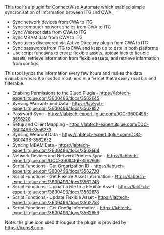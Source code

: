 This tool is a plugin for ConnectWise Automate which enabled simple syncronization of information between ITG and CWA. 
  - Sync network devices from CWA to ITG
  - Sync computer network shares from CWA to ITG
  - Sync Webroot data from CWA to ITG
  - Sync MBAM data from CWA to ITG
  - Sync users discovered via Active Directory plugin from CWA to ITG
  - Sync passwords from ITG to CWA and keep up to date in both platforms
  - Use script functions to create flexible assets, upload files to flexible assets, retrieve information from flexible assets, and retrieve information from configs.
  
This tool syncs the information every few hours and makes the data available where it's needed most, and in a format that's easily readible and filterable.

- Enabling Permissions to the Glued Plugin - https://labtech-expert.itglue.com/3600496/docs/3562645
- Syncing Warranty End Date - https://labtech-expert.itglue.com/3600496/docs/3562852
- Password Sync - https://labtech-expert.itglue.com/DOC-3600496-3556228
- Setup and Client Mapping - https://labtech-expert.itglue.com/DOC-3600496-3556263
- Syncing Webroot Data - https://labtech-expert.itglue.com/DOC-3600496-3562652
- Syncing MBAM Data - https://labtech-expert.itglue.com/3600496/docs/3562664
- Network Devices and Network Printers Sync - https://labtech-expert.itglue.com/DOC-3600496-3562666
- Script Functions - Get Organization ID - https://labtech-expert.itglue.com/3600496/docs/3562720
- Script Functions - Get Flexible Asset Information - https://labtech-expert.itglue.com/3600496/docs/3562748
- Script Functions - Upload a File to a Flexible Asset - https://labtech-expert.itglue.com/3600496/docs/3562678
- Script Functions - Update Flexible Asset - https://labtech-expert.itglue.com/3600496/docs/3562753
- Script Functions - Get Config Information - https://labtech-expert.itglue.com/3600496/docs/3562853


Note: the glue icon used througout the plugin is provided by https://icons8.com.
